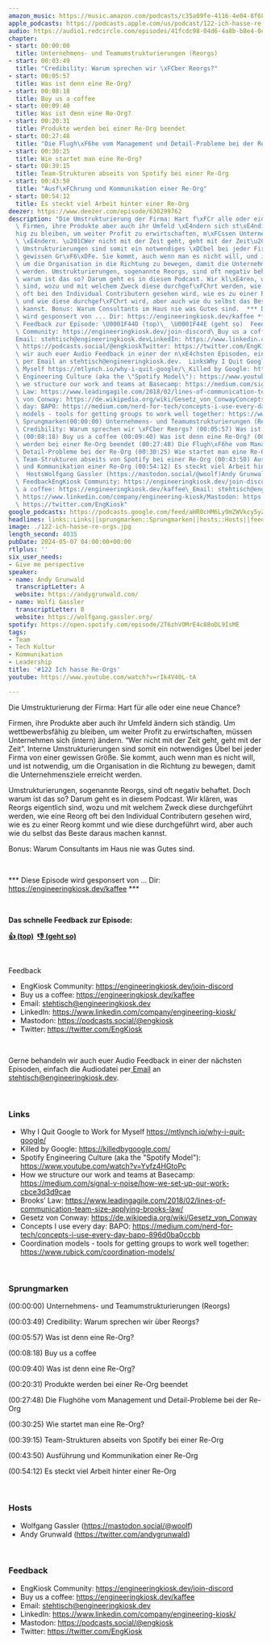 ```yaml
---
amazon_music: https://music.amazon.com/podcasts/c35a09fe-4116-4e04-8f68-77d61b112e46/episodes/f1d6d0c9-448f-46ae-9441-16fdaba4a8c6/engineering-kiosk-122-ich-hasse-re-orgs
apple_podcasts: https://podcasts.apple.com/us/podcast/122-ich-hasse-re-orgs/id1603082924?i=1000654759175&uo=4
audio: https://audio1.redcircle.com/episodes/41fcdc98-04d6-4a8b-b8e4-0cba599f8ede/stream.mp3
chapter:
- start: 00:00:00
  title: Unternehmens- und Teamumstrukturierungen (Reorgs)
- start: 00:03:49
  title: "Credibility: Warum sprechen wir \xFCber Reorgs?"
- start: 00:05:57
  title: Was ist denn eine Re-Org?
- start: 00:08:18
  title: Buy us a coffee
- start: 00:09:40
  title: Was ist denn eine Re-Org?
- start: 00:20:31
  title: Produkte werden bei einer Re-Org beendet
- start: 00:27:48
  title: "Die Flugh\xF6he vom Management und Detail-Probleme bei der Re-Org"
- start: 00:30:25
  title: Wie startet man eine Re-Org?
- start: 00:39:15
  title: Team-Strukturen abseits von Spotify bei einer Re-Org
- start: 00:43:50
  title: "Ausf\xFChrung und Kommunikation einer Re-Org"
- start: 00:54:12
  title: Es steckt viel Arbeit hinter einer Re-Org
deezer: https://www.deezer.com/episode/630299762
description: "Die Umstrukturierung der Firma: Hart f\xFCr alle oder eine neue Chance?\
  \ Firmen, ihre Produkte aber auch ihr Umfeld \xE4ndern sich st\xE4ndig. Um wettbewerbsf\xE4\
  hig zu bleiben, um weiter Profit zu erwirtschaften, m\xFCssen Unternehmen sich (intern)\
  \ \xE4ndern. \u201CWer nicht mit der Zeit geht, geht mit der Zeit\u201D. Interne\
  \ Umstrukturierungen sind somit ein notwendiges \xDCbel bei jeder Firma von einer\
  \ gewissen Gr\xF6\xDFe. Sie kommt, auch wenn man es nicht will, und ist notwendig,\
  \ um die Organisation in die Richtung zu bewegen, damit die Unternehmensziele erreicht\
  \ werden. Umstrukturierungen, sogenannte Reorgs, sind oft negativ behaftet. Doch\
  \ warum ist das so? Darum geht es in diesem Podcast. Wir kl\xE4ren, was Reorgs eigentlich\
  \ sind, wozu und mit welchem Zweck diese durchgef\xFChrt werden, wie eine Reorg\
  \ oft bei den Individual Contributern gesehen wird, wie es zu einer Reorg kommt\
  \ und wie diese durchgef\xFChrt wird, aber auch wie du selbst das Beste daraus machen\
  \ kannst. Bonus: Warum Consultants im Haus nie was Gutes sind.  *** Diese Episode\
  \ wird gesponsert von ... Dir: https://engineeringkiosk.dev/kaffee ***  Das schnelle\
  \ Feedback zur Episode: \U0001F44D (top)\_ \U0001F44E (geht so)  Feedback EngKiosk\
  \ Community: https://engineeringkiosk.dev/join-discord\_Buy us a coffee: https://engineeringkiosk.dev/kaffee\_\
  Email: stehtisch@engineeringkiosk.devLinkedIn: https://www.linkedin.com/company/engineering-kiosk/Mastodon:\
  \ https://podcasts.social/@engkioskTwitter: https://twitter.com/EngKiosk Gerne behandeln\
  \ wir auch euer Audio Feedback in einer der n\xE4chsten Episoden, einfach die Audiodatei\
  \ per Email an stehtisch@engineeringkiosk.dev.  LinksWhy I Quit Google to Work for\
  \ Myself https://mtlynch.io/why-i-quit-google/\_Killed by Google: https://killedbygoogle.com/Spotify\
  \ Engineering Culture (aka the \"Spotify Model\"): https://www.youtube.com/watch?v=Yvfz4HGtoPcHow\
  \ we structure our work and teams at Basecamp: https://medium.com/signal-v-noise/how-we-set-up-our-work-cbce3d3d9caeBrooks\u2019\
  \ Law: https://www.leadingagile.com/2018/02/lines-of-communication-team-size-applying-brooks-law/Gesetz\
  \ von Conway: https://de.wikipedia.org/wiki/Gesetz_von_ConwayConcepts I use every\
  \ day: BAPO: https://medium.com/nerd-for-tech/concepts-i-use-every-day-bapo-896d0ba0ccbbCoordination\
  \ models - tools for getting groups to work well together: https://www.rubick.com/coordination-models/\
  \ Sprungmarken(00:00:00) Unternehmens- und Teamumstrukturierungen (Reorgs) (00:03:49)\
  \ Credibility: Warum sprechen wir \xFCber Reorgs? (00:05:57) Was ist denn eine Re-Org?\
  \ (00:08:18) Buy us a coffee (00:09:40) Was ist denn eine Re-Org? (00:20:31) Produkte\
  \ werden bei einer Re-Org beendet (00:27:48) Die Flugh\xF6he vom Management und\
  \ Detail-Probleme bei der Re-Org (00:30:25) Wie startet man eine Re-Org? (00:39:15)\
  \ Team-Strukturen abseits von Spotify bei einer Re-Org (00:43:50) Ausf\xFChrung\
  \ und Kommunikation einer Re-Org (00:54:12) Es steckt viel Arbeit hinter einer Re-Org\
  \  HostsWolfgang Gassler (https://mastodon.social/@woolf)Andy Grunwald (https://twitter.com/andygrunwald)\
  \ FeedbackEngKiosk Community: https://engineeringkiosk.dev/join-discord\_Buy us\
  \ a coffee: https://engineeringkiosk.dev/kaffee\_Email: stehtisch@engineeringkiosk.devLinkedIn:\
  \ https://www.linkedin.com/company/engineering-kiosk/Mastodon: https://podcasts.social/@engkioskTwitter:\
  \ https://twitter.com/EngKiosk"
google_podcasts: https://podcasts.google.com/feed/aHR0cHM6Ly9mZWVkcy5yZWRjaXJjbGUuY29tLzBlY2ZkZmQ3LWZkYTEtNGMzZC05NTE1LTQ3NjcyN2Y5ZGY1ZQ/episode/MWRmMjFkZGMtMzBjYi00MmYyLWIzNWItMGE3MGE2N2JkNDM2?sa=X&ved=0CAUQkfYCahcKEwiIzoHZh7qGAxUAAAAAHQAAAAAQAQ
headlines: links::Links||sprungmarken::Sprungmarken||hosts::Hosts||feedback::Feedback
image: ./122-ich-hasse-re-orgs.jpg
length_second: 4035
pubDate: 2024-05-07 04:00:00+00:00
rtlplus: ''
six_user_needs:
- Give me perspective
speaker:
- name: Andy Grunwald
  transcriptLetter: A
  website: https://andygrunwald.com/
- name: Wolfi Gassler
  transcriptLetter: B
  website: https://wolfgang.gassler.org/
spotify: https://open.spotify.com/episode/2T6zhVOMrE4c88oDL9IsME
tags:
- Team
- Tech Kultur
- Kommunikation
- Leadership
title: '#122 Ich hasse Re-Orgs'
youtube: https://www.youtube.com/watch?v=rIk4V40L-tA

---
```

<p><span>Die Umstrukturierung der Firma: Hart für alle oder eine neue Chance?</span></p><p><span>Firmen, ihre Produkte aber auch ihr Umfeld ändern sich ständig. Um wettbewerbsfähig zu bleiben, um weiter Profit zu erwirtschaften, müssen Unternehmen sich (intern) ändern. “Wer nicht mit der Zeit geht, geht mit der Zeit”. Interne Umstrukturierungen sind somit ein notwendiges Übel bei jeder Firma von einer gewissen Größe. Sie kommt, auch wenn man es nicht will, und ist notwendig, um die Organisation in die Richtung zu bewegen, damit die Unternehmensziele erreicht werden.</span></p><p><span>Umstrukturierungen, sogenannte Reorgs, sind oft negativ behaftet. Doch warum ist das so? Darum geht es in diesem Podcast. Wir klären, was Reorgs eigentlich sind, wozu und mit welchem Zweck diese durchgeführt werden, wie eine Reorg oft bei den Individual Contributern gesehen wird, wie es zu einer Reorg kommt und wie diese durchgeführt wird, aber auch wie du selbst das Beste daraus machen kannst.</span></p><p><span>Bonus: Warum Consultants im Haus nie was Gutes sind.</span></p><p><br></p><p><span>*** Diese Episode wird gesponsert von ... Dir: </span><a href="https://engineeringkiosk.dev/kaffee">https://engineeringkiosk.dev/kaffee</a><span> ***</span></p><p><br></p><p><strong>Das schnelle Feedback zur Episode:</strong></p><p><a href="https://api.openpodcast.dev/feedback/122/upvote" rel="nofollow"><strong>👍 (top)</strong></a><strong>  </strong><a href="https://api.openpodcast.dev/feedback/122/downvote" rel="nofollow"><strong>👎 (geht so)</strong></a></p><p><br></p><p><span>Feedback</span></p><ul><li><span>EngKiosk Community: </span><a href="https://engineeringkiosk.dev/join-discord">https://engineeringkiosk.dev/join-discord</a><span> </span></li><li><span>Buy us a coffee: </span><a href="https://engineeringkiosk.dev/kaffee">https://engineeringkiosk.dev/kaffee</a><span> </span></li><li><span>Email: </span><a href="mailto:stehtisch@engineeringkiosk.dev" rel="nofollow">stehtisch@engineeringkiosk.dev</a></li><li><span>LinkedIn: </span><a href="https://www.linkedin.com/company/engineering-kiosk/" rel="nofollow">https://www.linkedin.com/company/engineering-kiosk/</a></li><li><span>Mastodon: </span><a href="https://podcasts.social/@engkiosk" rel="nofollow">https://podcasts.social/@engkiosk</a></li><li><span>Twitter: </span><a href="https://twitter.com/EngKiosk" rel="nofollow">https://twitter.com/EngKiosk</a></li></ul><p><br></p><p><span>Gerne behandeln wir auch euer Audio Feedback in einer der nächsten Episoden, einfach die Audiodatei per</span><a href="https://engineeringkiosk.dev/kontakt/"> </a><a href="https://engineeringkiosk.dev/kontakt/">Email</a><span> an </span><a href="mailto:stehtisch@engineeringkiosk.dev" rel="nofollow">stehtisch@engineeringkiosk.dev</a><span>.</span></p><p><br></p><h3 id="links">Links</h3><ul><li><span>Why I Quit Google to Work for Myself </span><a href="https://mtlynch.io/why-i-quit-google/" rel="nofollow">https://mtlynch.io/why-i-quit-google/</a><span> </span></li><li><span>Killed by Google: </span><a href="https://killedbygoogle.com/" rel="nofollow">https://killedbygoogle.com/</a></li><li><span>Spotify Engineering Culture (aka the &#34;Spotify Model&#34;): </span><a href="https://www.youtube.com/watch?v=Yvfz4HGtoPc" rel="nofollow">https://www.youtube.com/watch?v=Yvfz4HGtoPc</a></li><li><span>How we structure our work and teams at Basecamp: </span><a href="https://medium.com/signal-v-noise/how-we-set-up-our-work-cbce3d3d9cae" rel="nofollow">https://medium.com/signal-v-noise/how-we-set-up-our-work-cbce3d3d9cae</a></li><li><span>Brooks’ Law: </span><a href="https://www.leadingagile.com/2018/02/lines-of-communication-team-size-applying-brooks-law/" rel="nofollow">https://www.leadingagile.com/2018/02/lines-of-communication-team-size-applying-brooks-law/</a></li><li><span>Gesetz von Conway: </span><a href="https://de.wikipedia.org/wiki/Gesetz_von_Conway" rel="nofollow">https://de.wikipedia.org/wiki/Gesetz_von_Conway</a></li><li><span>Concepts I use every day: BAPO: </span><a href="https://medium.com/nerd-for-tech/concepts-i-use-every-day-bapo-896d0ba0ccbb" rel="nofollow">https://medium.com/nerd-for-tech/concepts-i-use-every-day-bapo-896d0ba0ccbb</a></li><li><span>Coordination models - tools for getting groups to work well together: </span><a href="https://www.rubick.com/coordination-models/" rel="nofollow">https://www.rubick.com/coordination-models/</a></li></ul><p><br></p><h3 id="sprungmarken">Sprungmarken</h3><p><span>(00:00:00) Unternehmens- und Teamumstrukturierungen (Reorgs)</span></p><p><span>(00:03:49) Credibility: Warum sprechen wir über Reorgs?</span></p><p><span>(00:05:57) Was ist denn eine Re-Org?</span></p><p><span>(00:08:18) Buy us a coffee</span></p><p><span>(00:09:40) Was ist denn eine Re-Org?</span></p><p><span>(00:20:31) Produkte werden bei einer Re-Org beendet</span></p><p><span>(00:27:48) Die Flughöhe vom Management und Detail-Probleme bei der Re-Org</span></p><p><span>(00:30:25) Wie startet man eine Re-Org?</span></p><p><span>(00:39:15) Team-Strukturen abseits von Spotify bei einer Re-Org</span></p><p><span>(00:43:50) Ausführung und Kommunikation einer Re-Org</span></p><p><span>(00:54:12) Es steckt viel Arbeit hinter einer Re-Org</span></p><p><br></p><h3 id="hosts">Hosts</h3><ul><li><span>Wolfgang Gassler (</span><a href="https://mastodon.social/@woolf" rel="nofollow">https://mastodon.social/@woolf</a><span>)</span></li><li><span>Andy Grunwald (</span><a href="https://twitter.com/andygrunwald" rel="nofollow">https://twitter.com/andygrunwald</a><span>)</span></li></ul><p><br></p><h3 id="feedback">Feedback</h3><ul><li><span>EngKiosk Community: </span><a href="https://engineeringkiosk.dev/join-discord">https://engineeringkiosk.dev/join-discord</a><span> </span></li><li><span>Buy us a coffee: </span><a href="https://engineeringkiosk.dev/kaffee">https://engineeringkiosk.dev/kaffee</a><span> </span></li><li><span>Email: </span><a href="mailto:stehtisch@engineeringkiosk.dev" rel="nofollow">stehtisch@engineeringkiosk.dev</a></li><li><span>LinkedIn: </span><a href="https://www.linkedin.com/company/engineering-kiosk/" rel="nofollow">https://www.linkedin.com/company/engineering-kiosk/</a></li><li><span>Mastodon: </span><a href="https://podcasts.social/@engkiosk" rel="nofollow">https://podcasts.social/@engkiosk</a></li><li><span>Twitter: </span><a href="https://twitter.com/EngKiosk" rel="nofollow">https://twitter.com/EngKiosk</a></li></ul>